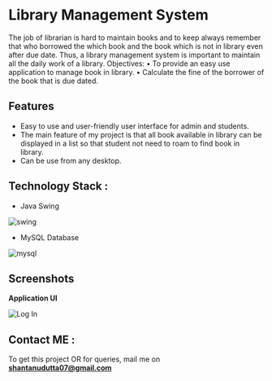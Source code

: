 # Library Management System

The job of librarian is hard to maintain books and to keep always remember that who borrowed the which book and the 
book which is not in library even after due date. Thus, a library management system is important to maintain all the daily work of a library.
Objectives:
• To provide an easy use application to manage book in library.
• Calculate the fine of the borrower of the book that is due dated.

## Features

- Easy to use and user-friendly user interface for admin and students.
- The main feature of my project is that all book available in library can be displayed in a list so that student not need to roam to find book in library.
- Can be use from any desktop.






## Technology Stack :

- Java Swing

![swing](https://user-images.githubusercontent.com/100015171/186207950-8aa58404-1837-479a-b01c-0dc65242ae9e.png)


- MySQL Database 

![mysql](https://user-images.githubusercontent.com/100015171/186207866-aad013ed-59e2-4e50-8542-18b0678c1c5e.png)

## Screenshots

**Application UI**

![Log In ](https://user-images.githubusercontent.com/100015171/186208186-cc1322e7-bbff-4630-899c-dded06155bda.jpg)


## Contact ME : 

To get this project OR for queries, mail me on **shantanudutta07@gmail.com**


